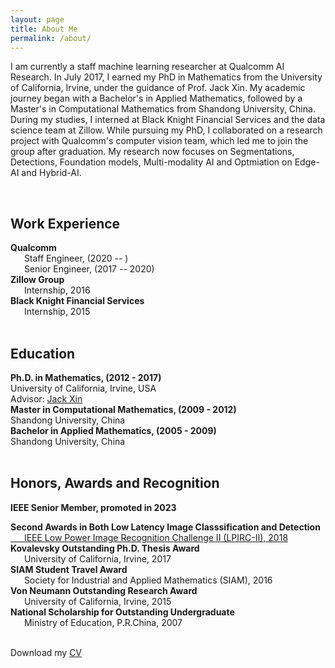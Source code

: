 ```yaml
---
layout: page
title: About Me
permalink: /about/
---
```

I am currently a staff machine learning researcher at Qualcomm AI Research. In July 2017, I earned my PhD in Mathematics from the University of California, Irvine, under the guidance of Prof. Jack Xin. My academic journey began with a Bachelor's in Applied Mathematics, followed by a Master's in Computational Mathematics from Shandong University, China. During my studies, I interned at Black Knight Financial Services and the data science team at Zillow. While pursuing my PhD, I collaborated on a research project with Qualcomm's computer vision team, which led me to join the group after graduation. My research now focuses on Segmentations, Detections, Foundation models, Multi-modality AI and Optmiation on Edge-AI and Hybrid-AI.


<br>
<h2>Work Experience</h2>
<strong>Qualcomm </strong>
<br>    &ensp; &ensp; Staff Engineer, (2020 -- ) 
<br>    &ensp; &ensp; Senior Engineer, (2017 -- 2020) <br> 
<strong>Zillow Group </strong>
<br>    &ensp; &ensp; Internship, 2016 <br>
<strong>Black Knight Financial Services </strong>
<br>    &ensp; &ensp; Internship, 2015 <br>


<br>
<h2>Education</h2>
<strong>Ph.D. in Mathematics, (2012 - 2017) </strong>
<br>    University of California, Irvine, USA
<br>    Advisor: <a href="https://www.math.uci.edu/people/jack-xin">
    Jack Xin</a><br>
<strong>Master in Computational Mathematics, (2009 - 2012) </strong>
<br>    Shandong University, China<br>
<strong>Bachelor in Applied Mathematics, (2005 - 2009) </strong>
<br>    Shandong University, China<br>


<br>
<h2>Honors, Awards and Recognition</h2>

<strong>IEEE Senior Member, promoted in 2023 </strong>


<!-- <strong>Member of Conference Committee</strong>
<br>    &ensp; &ensp; ACM Multimedia Systems Conference (MMsys) \
        &ensp; &ensp; 2019
<br>    &ensp; &ensp; IEEE International Conference on Acoustics, Speech, and 
	Signal Processing (ICASSP) \
	    &ensp; &ensp; 2019
<br>    &ensp; &ensp; International Joint Conferences on Artificial Intelligence (IJCAI) \
        &ensp; &ensp; 2019 -->


<!-- <strong>Conference Review</strong>
<br>    &ensp; &ensp; AAAI Conference on Artificial Intelligence (AAAI)
<br>    &ensp; &ensp; Conference on Neural Information Processing Systems (NeurIPS)
<br>    &ensp; &ensp; International Conference on Computer Vision (ICCV)
<br>    &ensp; &ensp; IEEE International Conference on Image Processing (ICIP)
<br>    &ensp; &ensp; IEEE Winter Conference on Applications of Computer Vision (WACV)
<br>    &ensp; &ensp; IEEE Conference on Computer Vision and Pattern Recognition (CVPR)
<br>    &ensp; &ensp; European Conference on Computer Vision (ECCV)

<strong>Journal Review</strong>
<br>    &ensp; &ensp; IEEE Transactions on Information Forensics and Security
<br>    &ensp; &ensp; IEEE Transactions on Signal Processing
<br>    &ensp; &ensp; IEEE Transactions on Image Processing
<br>    &ensp; &ensp; IEEE Transactions on Vehicular Technology
<br>    &ensp; &ensp; Neural Processing Letters, Springer
<br>    &ensp; &ensp; Neural Networks, Elsevier
<br>    &ensp; &ensp; International Journal of Image and Graphics
<br>    &ensp; &ensp; Communications in Mathematical Sciences -->


<strong>Second Awards in Both Low Latency Image Classsification and Detection</strong>
<br>    <a href="https://lpirc.ecn.purdue.edu/">
    &ensp; &ensp; IEEE Low Power Image Recognition Challenge II (LPIRC-II), 2018</a><br>
<strong>Kovalevsky Outstanding Ph.D. Thesis Award</strong>
    <br> &ensp; &ensp; University of California, Irvine, 2017<br>
<strong>SIAM Student Travel Award</strong>
    <br> &ensp; &ensp; Society for Industrial and Applied Mathematics (SIAM), 2016<br>
<strong>Von Neumann Outstanding Research Award</strong>
    <br> &ensp; &ensp; University of California, Irvine, 2015<br>
<strong>National Scholarship for Outstanding Undergraduate</strong>
    <br>  &ensp; &ensp; Ministry of Education, P.R.China, 2007<br>




<br>
Download my <a href="https://github.com/zsivine/zsivine.github.io/raw/master/CV/Research_CV.pdf" download="Research_CV">CV</a><br>
<br>

